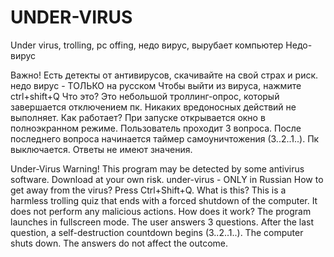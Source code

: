 # UNDER-VIRUS
Under virus, trolling, pc offing, недо вирус, вырубает компьютер
Недо-вирус

Важно!
Есть детекты от антивирусов, скачивайте на свой страх и риск.
недо вирус - ТОЛЬКО на русском
Чтобы выйти из вируса, нажмите ctrl+shift+Q
Что это?
Это небольшой троллинг-опрос, который завершается отключением пк. Никаких вредоносных действий не выполняет.
Как работает?
При запуске открывается окно в полноэкранном режиме.
Пользователь проходит 3 вопроса.
После последнего вопроса начинается таймер самоуничтожения (3..2..1..).
Пк выключается.
Ответы не имеют значения.


Under-Virus
Warning!
This program may be detected by some antivirus software. Download at your own risk.
under-virus - ONLY in Russian
How to get away from the virus? Press Ctrl+Shift+Q.
What is this?
This is a harmless trolling quiz that ends with a forced shutdown of the computer. It does not perform any malicious actions.
How does it work?
The program launches in fullscreen mode.
The user answers 3 questions.
After the last question, a self-destruction countdown begins (3..2..1..).
The computer shuts down.
The answers do not affect the outcome.


